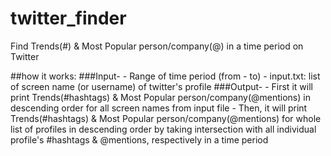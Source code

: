 # twitter_finder
Find Trends(#) &amp; Most Popular person/company(@) in a time period on Twitter


##how it works:
###Input-
    - Range of time period (from - to)
    - input.txt: list of screen name (or username) of twitter's profile
###Output-
  	- First it will print Trends(#hashtags) & Most Popular person/company(@mentions) in descending order for all screen names from input file
  	- Then, it will print Trends(#hashtags) & Most Popular person/company(@mentions) for whole list of profiles in descending order by taking intersection with all individual profile's #hashtags & @mentions, respectively in a time period
